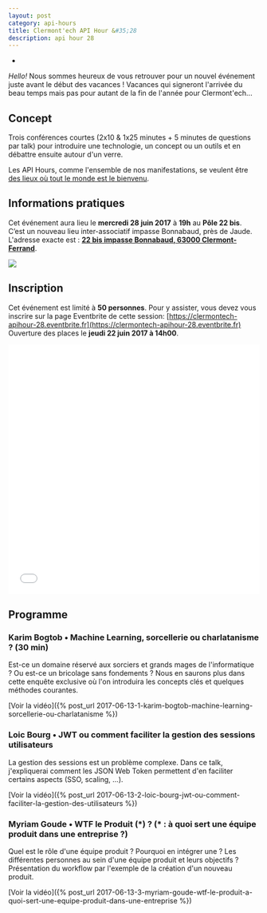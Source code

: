 ```yaml
---
layout: post
category: api-hours
title: Clermont'ech API Hour &#35;28
description: api hour 28
---
```

-

_Hello!_ Nous sommes heureux de vous retrouver pour un nouvel événement juste
avant le début des vacances ! Vacances qui signeront l'arrivée du beau temps
mais pas pour autant de la fin de l'année pour Clermont'ech...

## Concept

Trois conférences courtes (2x10 & 1x25 minutes + 5 minutes de questions par talk)
pour introduire une technologie, un concept ou un outils et en débattre ensuite
autour d'un verre.

Les API Hours, comme l'ensemble de nos manifestations, se veulent être [des
lieux où tout le monde est le bienvenu](/code-of-conduct.html).


## Informations pratiques

Cet événement aura lieu le **mercredi 28 juin 2017** à **19h** au **Pôle 22 bis**.  C’est un nouveau lieu
inter-associatif impasse Bonnabaud, près de Jaude.  L'adresse exacte est : [**22 bis impasse Bonnabaud, 63000 Clermont-Ferrand**](https://goo.gl/maps/KRs8ibVn6nu).

[![](http://maps.googleapis.com/maps/api/staticmap?center=22+Impasse+Bonnabaud%2C+63000+Clermont-Ferrand&size=600x400&sensor=false&markers=color:red%7C45.775138,3.078713)](https://goo.gl/maps/KRs8ibVn6nu)

## Inscription

Cet événement est limité à **50 personnes**.  Pour y assister, vous devez vous
inscrire sur la page Eventbrite de cette session: [https://clermontech-apihour-28.eventbrite.fr](https://clermontech-apihour-28.eventbrite.fr)
Ouverture des places le **jeudi 22 juin 2017 à 14h00**.

<iframe src="//eventbrite.fr/tickets-external?eid=35372224275&ref=etckt" frameborder="0" height="500" width="100%" vspace="0" hspace="0" marginheight="5" marginwidth="5" scrolling="auto" allowtransparency="true"></iframe>


## Programme

### Karim Bogtob • Machine Learning, sorcellerie ou charlatanisme ? (30 min)

Est-ce un domaine réservé aux sorciers et grands mages de l'informatique ? Ou est-ce un bricolage sans fondements ? Nous en saurons plus dans cette enquête exclusive où l'on introduira les concepts clés et quelques méthodes courantes.

[Voir la vidéo]({% post_url 2017-06-13-1-karim-bogtob-machine-learning-sorcellerie-ou-charlatanisme %})

### Loic Bourg • JWT ou comment faciliter la gestion des sessions utilisateurs

La gestion des sessions est un problème complexe. Dans ce talk, j'expliquerai
comment les JSON Web Token permettent d'en faciliter certains aspects (SSO, scaling, ...).

[Voir la vidéo]({% post_url 2017-06-13-2-loic-bourg-jwt-ou-comment-faciliter-la-gestion-des-utilisateurs %})

### Myriam Goude • WTF le Produit (\*) ? (\* : à quoi sert une équipe produit dans une entreprise ?)

Quel est le rôle d'une équipe produit ? Pourquoi en intégrer une ? Les différentes personnes au sein d'une équipe produit et leurs objectifs ? Présentation du workflow par l'exemple de la création d'un nouveau produit.

[Voir la vidéo]({% post_url 2017-06-13-3-myriam-goude-wtf-le-produit-a-quoi-sert-une-equipe-produit-dans-une-entreprise %})

